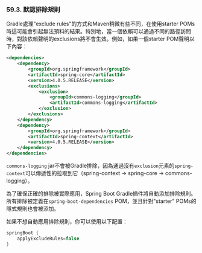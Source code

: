 ### 59.3. 默認排除規則

Gradle處理"exclude rules"的方式和Maven稍微有些不同，在使用starter POMs時這可能會引起無法預料的結果。特別地，當一個依賴可以通過不同的路徑訪問時，對該依賴聲明的exclusions將不會生效。例如，如果一個starter POM聲明以下內容：
```xml
<dependencies>
    <dependency>
        <groupId>org.springframework</groupId>
        <artifactId>spring-core</artifactId>
        <version>4.0.5.RELEASE</version>
        <exclusions>
            <exclusion>
                <groupId>commons-logging</groupId>
                <artifactId>commons-logging</artifactId>
            </exclusion>
        </exclusions>
    </dependency>
    <dependency>
        <groupId>org.springframework</groupId>
        <artifactId>spring-context</artifactId>
        <version>4.0.5.RELEASE</version>
    </dependency>
</dependencies>
```
`commons-logging` jar不會被Gradle排除，因為通過沒有`exclusion`元素的`spring-context`可以傳遞性的拉取到它（spring-context → spring-core → commons-logging）。

為了確保正確的排除被實際應用，Spring Boot Gradle插件將自動添加排除規則。所有排除被定義在`spring-boot-dependencies` POM，並且針對"starter" POMs的隱式規則也會被添加。

如果不想自動應用排除規則，你可以使用以下配置：
```gradle
springBoot {
    applyExcludeRules=false
}
```
